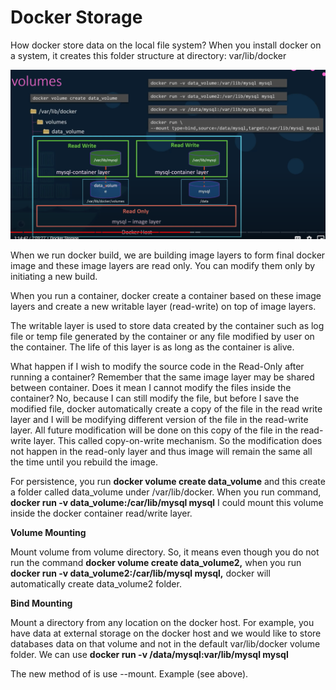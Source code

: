# Docker Storage

How docker store data on the local file system? When you install docker on a system, it creates this folder structure at directory: var/lib/docker

![](../../.gitbook/assets/2%20%282%29.png)

When we run docker build, we are building image layers to form final docker image and these image layers are read only. You can modify them only by initiating a new build.

When you run a container, docker create a container based on these image layers and create a new writable layer \(read-write\) on top of image layers.

The writable layer is used to store data created by the container such as log file or temp file generated by the container or any file modified by user on the container. The life of this layer is as long as the container is alive.

What happen if I wish to modify the source code in the Read-Only after running a container? Remember that the same image layer may be shared between container. Does it mean I cannot modify the files inside the container? No, because I can still modify the file, but before I save the modified file, docker automatically create a copy of the file in the read write layer and I will be modifying different version of the file in the read-write layer. All future modification will be done on this copy of the file in the read-write layer. This called copy-on-write mechanism. So the modification does not happen in the read-only layer and thus image will remain the same all the time until you rebuild the image.

For persistence, you run **docker volume create data\_volume** and this create a folder called data\_volume under /var/lib/docker. When you run command, **docker run -v data\_volume:/car/lib/mysql mysql** I could mount this volume inside the docker container read/write layer.

**Volume Mounting**

Mount volume from volume directory. So, it means even though you do not run the command **docker volume create data\_volume2,** when you run **docker run -v data\_volume2:/car/lib/mysql mysql,** docker will automatically create data\_volume2 folder.

**Bind Mounting**

Mount a directory from any location on the docker host. For example, you have data at external storage on the docker host and we would like to store databases data on that volume and not in the default var/lib/docker volume folder. We can use **docker run -v /data/mysql:var/lib/mysql mysql** 

The new method of is use --mount. Example \(see above\).

